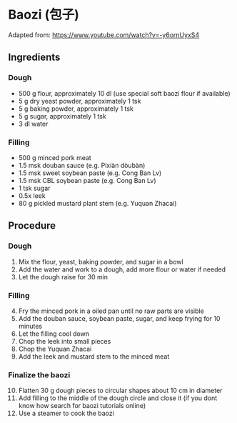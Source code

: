 # Baozi (包子)
Adapted from: https://www.youtube.com/watch?v=-y6ornUyxS4
## Ingredients
### Dough
- 500 g flour, approximately 10 dl (use special soft baozi flour if available)
- 5 g dry yeast powder, approximately 1 tsk
- 5 g baking powder, approximately 1 tsk
- 5 g sugar, approximately 1 tsk
- 3 dl water
### Filling
- 500 g minced pork meat
- 1.5 msk douban sauce (e.g. Píxiàn dòubàn)
- 1.5 msk sweet soybean paste (e.g. Cong Ban Lv)
- 1.5 msk CBL soybean paste (e.g. Cong Ban Lv)
- 1 tsk sugar
- 0.5x leek
- 80 g pickled mustard plant stem (e.g. Yuquan Zhacai)
## Procedure
### Dough
1. Mix the flour, yeast, baking powder, and sugar in a bowl
2. Add the water and work to a dough, add more flour or water if needed
3. Let the dough raise for 30 min
### Filling
4. Fry the minced pork in a oiled pan until no raw parts are visible
5. Add the douban sauce, soybean paste, sugar, and keep frying for 10 minutes
6. Let the filling cool down
7. Chop the leek into small pieces
8. Chop the Yuquan Zhacai
9. Add the leek and mustard stem to the minced meat
### Finalize the baozi
10. Flatten 30 g dough pieces to circular shapes about 10 cm in diameter
11. Add filling to the middle of the dough circle and close it (if you dont know how search for baozi tutorials online)
12. Use a steamer to cook the baozi
